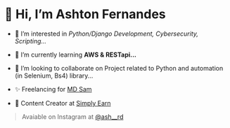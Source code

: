# 👋 Hi, I’m Ashton Fernandes
- 👀 I’m interested in *Python/Django Development, Cybersecurity, Scripting...*
- 🌱 I’m currently learning **AWS & RESTapi...**
- 💞️ I’m looking to collaborate on Project related to Python and automation (in Selenium, Bs4) library...

- ✨ Freelancing for [MD Sam](https://t.me/flashsalebooking_sam)
- 🚀 Content Creator at [Simply Earn](https://www.youtube.com/channel/UCw8CFcHLWD_hyupaRhkfRQQ)


> Avaiable on Instagram at [@ash__rd](https://www/instagram.com/ash__rd)


<!---
ash-rd/ash-rd is a ✨ special ✨ repository because its `README.md` (this file) appears on your GitHub profile.
You can click the Preview link to take a look at your changes.
--->
